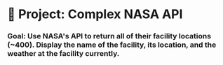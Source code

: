# 🚀 Project: Complex NASA API

### Goal: Use NASA's API to return all of their facility locations (~400). Display the name of the facility, its location, and the weather at the facility currently.

